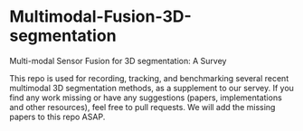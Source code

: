 # Multimodal-Fusion-3D-segmentation
Multi-modal Sensor Fusion for 3D segmentation: A Survey

This repo is used for recording, tracking, and benchmarking several recent multimodal 3D segmentation methods, as
a supplement to our servey.
If you find any work missing or have any suggestions (papers, implementations and other resources), feel free to
pull requests. We will add the missing papers to this repo ASAP.
